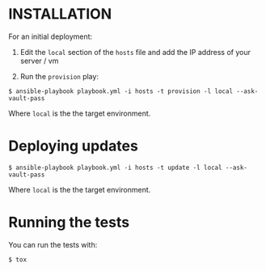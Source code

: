 # INSTALLATION

For an initial deployment:

1. Edit the `local` section of the `hosts` file and add the IP address of your server / vm

2. Run the `provision` play:

```
$ ansible-playbook playbook.yml -i hosts -t provision -l local --ask-vault-pass
```

Where `local` is the the target environment.

# Deploying updates

```
$ ansible-playbook playbook.yml -i hosts -t update -l local --ask-vault-pass
```

Where `local` is the the target environment.

# Running the tests

You can run the tests with:

```
$ tox
```